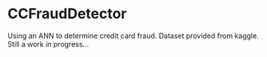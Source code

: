 # CCFraudDetector
Using an ANN to determine credit card fraud. Dataset provided from kaggle. Still  a work in progress...
